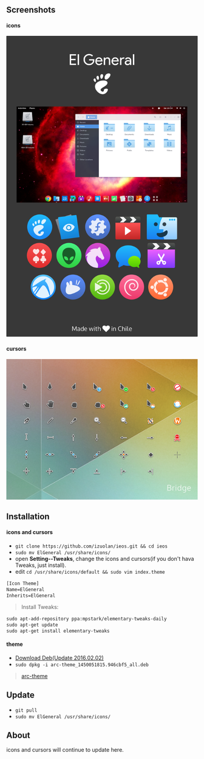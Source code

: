 ## Screenshots

#### icons
![El General preview](EIgeneral.png)

#### cursors
![Bridge preview](Bridge.png)

## Installation

#### icons and cursors
* `git clone https://github.com/izuolan/ieos.git && cd ieos`
* `sudo mv ElGeneral /usr/share/icons/`
* open **Setting--Tweaks**, change the icons and cursors(if you don't hava Tweaks, just install).
* edit `cd /usr/share/icons/default && sudo vim index.theme`
```
[Icon Theme]
Name=ElGeneral
Inherits=ElGeneral
```

> Install Tweaks:
```shell
sudo apt-add-repository ppa:mpstark/elementary-tweaks-daily
sudo apt-get update
sudo apt-get install elementary-tweaks
```

#### theme
* [Download Deb(Update 2016.02.02)](http://download.opensuse.org/repositories/home:/Horst3180/xUbuntu_15.04/all/arc-theme_1450051815.946cbf5_all.deb)
* `sudo dpkg -i arc-theme_1450051815.946cbf5_all.deb`

> [arc-theme](https://github.com/horst3180/arc-theme)

## Update
* `git pull`
* `sudo mv ElGeneral /usr/share/icons/`

## About
icons and cursors will continue to update here.
